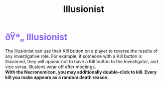 ﻿---
lang: en-US
title: Illusionist
prev: Dreamweaver
next: Poisoner
---
# <font color="#8a68f5">ðŸª„ <b>Illusionist</b></font> <Badge text="Trickery" type="tip" vertical="middle"/>

The Illusionist can use their Kill button on a player to reverse the results of any investigative role. For example, if someone with a Kill button is Illusioned, they will appear not to have a Kill button to the Investigator, and vice versa.
Illusions wear off after meetings.<br>
<b>With the Necronomicon, you may additionally double-click to kill. Every kill you make appears as a random death reason.</b>